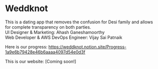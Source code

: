 # Weddknot

This is a dating app that removes the confusion for Desi family and allows for complete transparency on both parties.  
UI Designer & Marketing: Ahash Ganeshamoorthy  
Web Developer & AWS DevOps Engineer: Vijay Sai Patnaik   
  
Here is our progress: https://weddknot.notion.site/Progress-1a9e6b79428e46b6aaaa4097d54e0d3f  
  
This is our website: [Coming soon!]
